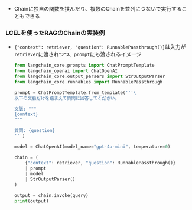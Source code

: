 - Chainに独自の関数を挟んだり、複数のChainを並列につないで実行することもできる

### LCELを使ったRAGのChainの実装例
- `{"context": retriever, "question": RunnablePassthrough()}`は入力が`retriever`に渡されつつ、`prompt`にも渡されるイメージ  
  ```python
  from langchain_core.prompts import ChatPromptTemplate
  from langchain_openai import ChatOpenAI
  from langchain_core.output_parsers import StrOutputParser
  from langchain_core.runnables import RunnablePassthrough

  prompt = ChatPromptTemplate.from_template('''\
  以下の文脈だけを踏まえて質問に回答してください。

  文脈: """
  {context}
  """

  質問: {question}
  ''')

  model = ChatOpenAI(model_name="gpt-4o-mini", temperature=0)

  chain = (
      {"context": retriever, "question": RunnablePassthrough()}
      | prompt
      | model
      | StrOutputParser()
  )

  output = chain.invoke(query)
  print(output)
  ```
